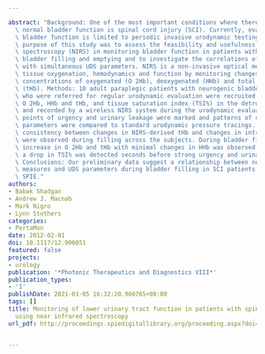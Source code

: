 ---
abstract: "Background: One of the most important conditions where there is loss of\
  \ normal bladder function is spinal cord injury (SCI). Currently, evaluation of\
  \ bladder function is limited to periodic invasive urodynamic testing (UDS). The\
  \ purpose of this study was to assess the feasibility and usefulness of near-infrared\
  \ spectroscopy (NIRS) in monitoring bladder function in patients with SCI during\
  \ bladder filling and emptying and to investigate the correlations of NIRS measures\
  \ with simultaneous UDS parameters. NIRS is a non-invasive optical method to study\
  \ tissue oxygenation, hemodynamics and function by monitoring changes in the chromophore\
  \ concentrations of oxygenated (O 2Hb), deoxygenated (HHb) and total hemoglobin\
  \ (tHb). Methods: 10 adult paraplegic patients with neurogenic bladder dysfunction\
  \ who were referred for regular urodynamic evaluation were recruited. Changes in\
  \ O 2Hb, HHb and tHb, and tissue saturation index (TSI%) in the detrusor were monitored\
  \ and recorded by a wireless NIRS system during the urodynamic evaluation. Time\
  \ points of urgency and urinary leakage were marked and patterns of change in NIRS\
  \ parameters were compared to standard urodynamic pressure tracings. Results: Strong\
  \ consistency between changes in NIRS-derived tHb and changes in intravesical pressure\
  \ were observed during filling across the subjects. During bladder filling a gradual\
  \ increase in O 2Hb and tHb with minimal changes in HHb was observed. Interestingly,\
  \ a drop in TSI% was detected seconds before strong urgency and urinary leakage.\
  \ Conclusions: Our preliminary data suggest a relationship between noninvasive NIRS\
  \ measures and UDS parameters during bladder filling in SCI patients. \xA9 2012\
  \ SPIE."
authors:
- Babak Shadgan
- Andrew J. Macnab
- Mark Nigro
- Lynn Stothers
categories:
- PortaMon
date: 2012-02-01
doi: 10.1117/12.906051
featured: false
projects:
- urology
publication: '*Photonic Therapeutics and Diagnostics VIII*'
publication_types:
- '1'
publishDate: 2021-03-05 16:32:20.960765+00:00
tags: []
title: Monitoring of lower urinary tract function in patients with spinal cord injury
  using near infrared spectroscopy
url_pdf: http://proceedings.spiedigitallibrary.org/proceeding.aspx?doi=10.1117/12.906051

---

